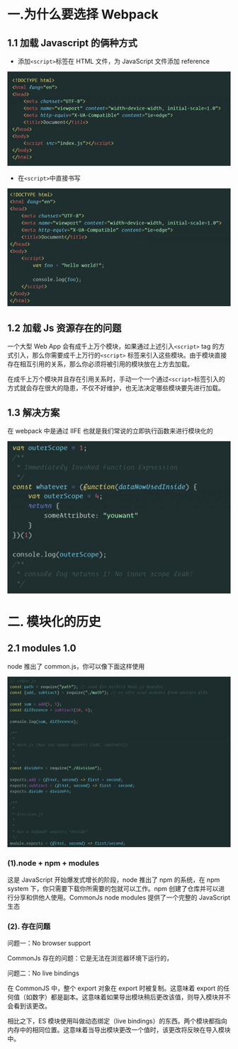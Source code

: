 # 一.为什么要选择 Webpack

## 1.1 加载 Javascript 的俩种方式

- 添加`<script>`标签在 HTML 文件，为 JavaScript 文件添加 reference

![img](./img/1.1.png)

- 在`<script>`中直接书写

![img](./img/1.2.png)

## 1.2 加载 Js 资源存在的问题

一个大型 Web App 会有成千上万个模块，如果通过上述引入`<script>` tag 的方式引入，那么你需要成千上万行的`<script>` 标签来引入这些模块。由于模块直接存在相互引用的关系，那么你必须将被引用的模块放在上方去加载。

在成千上万个模块并且存在引用关系时，手动一个一个通过`<script>`标签引入的方式就会存在很大的隐患，不仅不好维护，也无法决定哪些模块要先进行加载。

## 1.3 解决方案

在 webpack 中是通过 IIFE 也就是我们常说的立即执行函数来进行模块化的

![img](./img/1.3.png)

# 二. 模块化的历史

## 2.1 modules 1.0

node 推出了 common.js，你可以像下面这样使用

![img](./img/1.4.png)

### (1).node + npm + modules

这是 JavaScript 开始爆发式增长的阶段，node 推出了 npm 的系统，在 npm system 下，你只需要下载你所需要的包就可以工作。npm 创建了仓库并可以进行分享和供他人使用。CommonJs node modules 提供了一个完整的 JavaScript 生态

### (2). 存在问题

问题一：No browser support

CommonJs 存在的问题：它是无法在浏览器环境下运行的，

问题二：No live bindings

在 CommonJS 中，整个 export 对象在 export 时被复制。这意味着 export 的任何值（如数字）都是副本。这意味着如果导出模块稍后更改该值，则导入模块并不会看到该更改。

相比之下，ES 模块使用叫做动态绑定（live bindings）的东西。两个模块都指向内存中的相同位置。这意味着当导出模块更改一个值时，该更改将反映在导入模块中。
